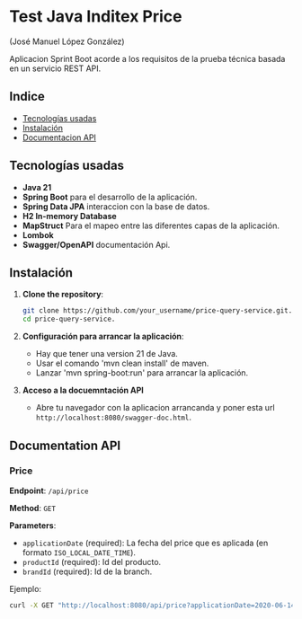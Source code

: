 # Test Java Inditex Price 
(José Manuel López González)

Aplicacion Sprint Boot acorde a los requisitos de la prueba técnica basada en un servicio REST API.

## Indice
- [Tecnologías usadas](#tecnologias-usadas)
- [Instalación](#instalación)
- [Documentacion API](#Documentacion-api)

## Tecnologías usadas
- **Java 21**
- **Spring Boot** para el desarrollo de la aplicación.
- **Spring Data JPA** interaccion con la base de datos.
- **H2 In-memory Database**
- **MapStruct** Para el mapeo entre las diferentes capas de la aplicación.
- **Lombok**
- **Swagger/OpenAPI** documentación Api.

## Instalación

1. **Clone the repository**:
    ```bash
    git clone https://github.com/your_username/price-query-service.git.
    cd price-query-service.
    ```

2. **Configuración para arrancar la aplicación**:

    - Hay que tener una version 21 de Java.
    - Usar el comando 'mvn clean install' de maven.
    - Lanzar 'mvn spring-boot:run' para arrancar la aplicación.

3. **Acceso a la docuemntación API**
   - Abre tu navegador con la aplicacion arrancanda y poner esta url `http://localhost:8080/swagger-doc.html`.

## Documentation API

### Price

**Endpoint**: `/api/price`

**Method**: `GET`

**Parameters**:
- `applicationDate` (required): La fecha del price que es aplicada (en formato `ISO_LOCAL_DATE_TIME`).
- `productId` (required): Id del producto.
- `brandId` (required): Id de la branch.

Ejemplo:
```bash
curl -X GET "http://localhost:8080/api/price?applicationDate=2020-06-14T10:00:00&productId=35455&brandId=1"
```
